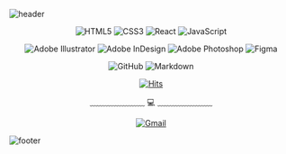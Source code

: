 ![header](https://capsule-render.vercel.app/api?type=waving&&color=0:fceabb,100:f8b500&height=200&section=header&text=frontEnd,%20199jeonga&fontSize=50&fontColor=333&fontAlignY=40&animation=fadeIn)

<div align="center"> 

![HTML5](https://img.shields.io/badge/html5-%23E34F26.svg?style=for-the-badge&logo=html5&logoColor=white)      ![CSS3](https://img.shields.io/badge/css3-%231572B6.svg?style=for-the-badge&logo=css3&logoColor=white)      ![React](https://img.shields.io/badge/react-%2320232a.svg?style=for-the-badge&logo=react&logoColor=%2361DAFB)     ![JavaScript](https://img.shields.io/badge/javascript-%23323330.svg?style=for-the-badge&logo=javascript&logoColor=%23F7DF1E)

![Adobe Illustrator](https://img.shields.io/badge/adobeillustrator-%23FF9A00.svg?style=for-the-badge&logo=adobeillustrator&logoColor=white)     ![Adobe InDesign](https://img.shields.io/badge/Adobe%20InDesign-49021F?style=for-the-badge&logo=adobeindesign&logoColor=white)     ![Adobe Photoshop](https://img.shields.io/badge/adobephotoshop-%2331A8FF.svg?style=for-the-badge&logo=adobephotoshop&logoColor=white)     ![Figma](https://img.shields.io/badge/figma-%23F24E1E.svg?style=for-the-badge&logo=figma&logoColor=white)

![GitHub](https://img.shields.io/badge/github-%23121011.svg?style=for-the-badge&logo=github&logoColor=white)     ![Markdown](https://img.shields.io/badge/markdown-%23000000.svg?style=for-the-badge&logo=markdown&logoColor=white)



[![Hits](https://hits.seeyoufarm.com/api/count/incr/badge.svg?url=https%3A%2F%2Fgithub.com%2F199jeonga&count_bg=%23F8B500&title_bg=%23555555&icon=&icon_color=%23E7E7E7&title=hits&edge_flat=false)](https://hits.seeyoufarm.com)



﹏﹏﹏﹏﹏﹏﹏  :computer:  ﹏﹏﹏﹏﹏﹏﹏  

[![Gmail](https://img.shields.io/badge/Gmail-D14836?style=for-the-badge&logo=gmail&logoColor=white&link=mailto:lja3248@gmail.com)](mailto:lja3248@gmail.com)
</div>

![footer](https://capsule-render.vercel.app/api?type=waving&&color=gradient&height=70&section=footer&fontSize=90)

